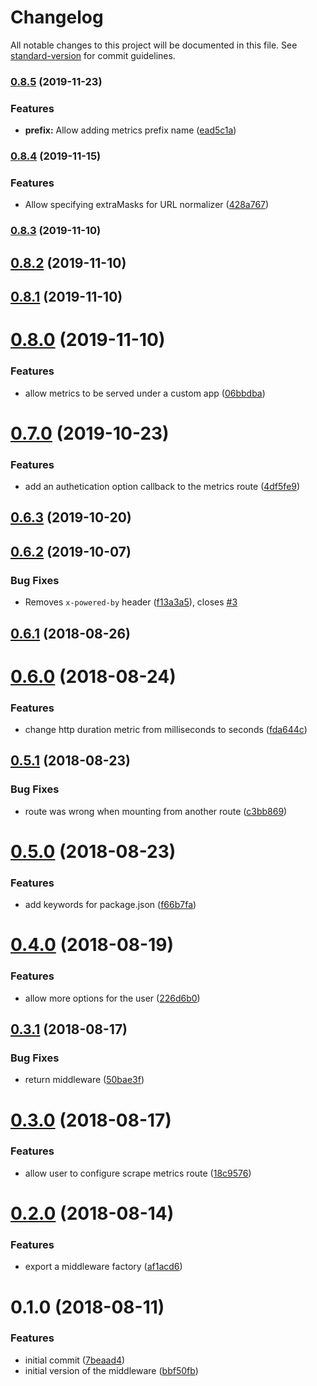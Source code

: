 # Changelog

All notable changes to this project will be documented in this file. See [standard-version](https://github.com/conventional-changelog/standard-version) for commit guidelines.

### [0.8.5](https://github.com/joao-fontenele/express-prometheus-middleware/compare/v0.8.4...v0.8.5) (2019-11-23)


### Features

* **prefix:** Allow adding metrics prefix name ([ead5c1a](https://github.com/joao-fontenele/express-prometheus-middleware/commit/ead5c1a4ecf1ba2888784050589c4ed359b8f182))

### [0.8.4](https://github.com/joao-fontenele/express-prometheus-middleware/compare/v0.8.3...v0.8.4) (2019-11-15)


### Features

* Allow specifying extraMasks for URL normalizer ([428a767](https://github.com/joao-fontenele/express-prometheus-middleware/commit/428a767048c6405347595c48b73e73efcfcad817))

### [0.8.3](https://github.com/joao-fontenele/express-prometheus-middleware/compare/v0.8.2...v0.8.3) (2019-11-10)

<a name="0.8.2"></a>
## [0.8.2](https://github.com/joao-fontenele/express-prometheus-middleware/compare/v0.8.1...v0.8.2) (2019-11-10)



<a name="0.8.1"></a>
## [0.8.1](https://github.com/joao-fontenele/express-prometheus-middleware/compare/v0.8.0...v0.8.1) (2019-11-10)



<a name="0.8.0"></a>
# [0.8.0](https://github.com/joao-fontenele/express-prometheus-middleware/compare/v0.7.0...v0.8.0) (2019-11-10)


### Features

* allow metrics to be served under a custom app ([06bbdba](https://github.com/joao-fontenele/express-prometheus-middleware/commit/06bbdba))



<a name="0.7.0"></a>
# [0.7.0](https://github.com/joao-fontenele/express-prometheus-middleware/compare/v0.6.3...v0.7.0) (2019-10-23)


### Features

* add an authetication option callback to the metrics route ([4df5fe9](https://github.com/joao-fontenele/express-prometheus-middleware/commit/4df5fe9))



<a name="0.6.3"></a>
## [0.6.3](https://github.com/joao-fontenele/express-prometheus-middleware/compare/v0.6.2...v0.6.3) (2019-10-20)



<a name="0.6.2"></a>
## [0.6.2](https://github.com/joao-fontenele/express-prometheus-middleware/compare/v0.6.1...v0.6.2) (2019-10-07)


### Bug Fixes

* Removes `x-powered-by` header ([f13a3a5](https://github.com/joao-fontenele/express-prometheus-middleware/commit/f13a3a5)), closes [#3](https://github.com/joao-fontenele/express-prometheus-middleware/issues/3)



<a name="0.6.1"></a>
## [0.6.1](https://github.com/joao-fontenele/express-prometheus-middleware/compare/v0.6.0...v0.6.1) (2018-08-26)



<a name="0.6.0"></a>
# [0.6.0](https://github.com/joao-fontenele/express-prometheus-middleware/compare/v0.5.1...v0.6.0) (2018-08-24)


### Features

* change http duration metric from milliseconds to seconds ([fda644c](https://github.com/joao-fontenele/express-prometheus-middleware/commit/fda644c))



<a name="0.5.1"></a>
## [0.5.1](https://github.com/joao-fontenele/express-prometheus-middleware/compare/v0.5.0...v0.5.1) (2018-08-23)


### Bug Fixes

* route was wrong when mounting from another route ([c3bb869](https://github.com/joao-fontenele/express-prometheus-middleware/commit/c3bb869))



<a name="0.5.0"></a>
# [0.5.0](https://github.com/joao-fontenele/express-prometheus-middleware/compare/v0.4.0...v0.5.0) (2018-08-23)


### Features

* add keywords for package.json ([f66b7fa](https://github.com/joao-fontenele/express-prometheus-middleware/commit/f66b7fa))



<a name="0.4.0"></a>
# [0.4.0](https://github.com/joao-fontenele/express-prometheus-middleware/compare/v0.3.1...v0.4.0) (2018-08-19)


### Features

* allow more options for the user ([226d6b0](https://github.com/joao-fontenele/express-prometheus-middleware/commit/226d6b0))



<a name="0.3.1"></a>
## [0.3.1](https://github.com/joao-fontenele/express-prometheus-middleware/compare/v0.3.0...v0.3.1) (2018-08-17)


### Bug Fixes

* return middleware ([50bae3f](https://github.com/joao-fontenele/express-prometheus-middleware/commit/50bae3f))



<a name="0.3.0"></a>
# [0.3.0](https://github.com/joao-fontenele/express-prometheus-middleware/compare/v0.2.0...v0.3.0) (2018-08-17)


### Features

* allow user to configure scrape metrics route ([18c9576](https://github.com/joao-fontenele/express-prometheus-middleware/commit/18c9576))



<a name="0.2.0"></a>
# [0.2.0](https://github.com/joao-fontenele/express-prometheus-middleware/compare/v0.1.0...v0.2.0) (2018-08-14)


### Features

* export a middleware factory ([af1acd6](https://github.com/joao-fontenele/express-prometheus-middleware/commit/af1acd6))



<a name="0.1.0"></a>
# 0.1.0 (2018-08-11)


### Features

* initial commit ([7beaad4](https://github.com/joao-fontenele/express-prometheus-middleware/commit/7beaad4))
* initial version of the middleware ([bbf50fb](https://github.com/joao-fontenele/express-prometheus-middleware/commit/bbf50fb))
